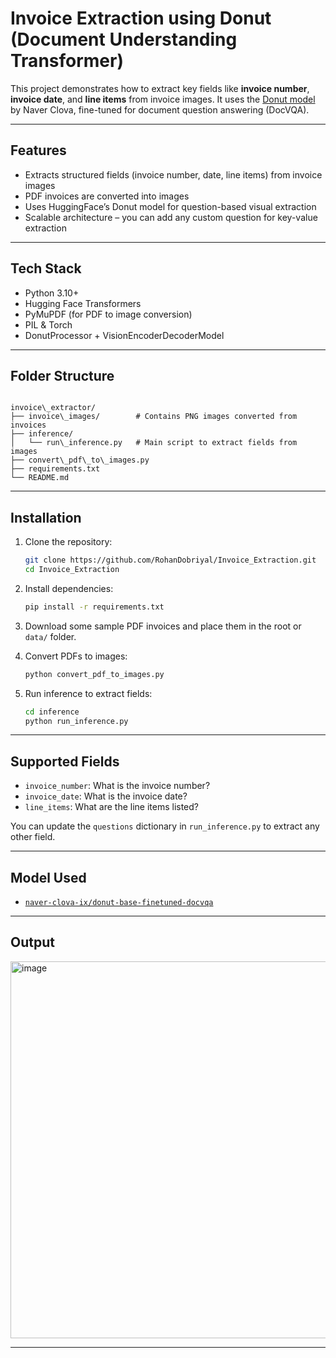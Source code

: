 # Invoice Extraction using Donut (Document Understanding Transformer)

This project demonstrates how to extract key fields like **invoice number**, **invoice date**, and **line items** from invoice images. It uses the [Donut model](https://huggingface.co/naver-clova-ix/donut-base-finetuned-docvqa) by Naver Clova, fine-tuned for document question answering (DocVQA).

---

##  Features

- Extracts structured fields (invoice number, date, line items) from invoice images
- PDF invoices are converted into images
- Uses HuggingFace’s Donut model for question-based visual extraction
- Scalable architecture – you can add any custom question for key-value extraction

---

##  Tech Stack

- Python 3.10+
- Hugging Face Transformers
- PyMuPDF (for PDF to image conversion)
- PIL & Torch
- DonutProcessor + VisionEncoderDecoderModel

---

## Folder Structure

```

invoice\_extractor/
├── invoice\_images/        # Contains PNG images converted from invoices
├── inference/
│   └── run\_inference.py   # Main script to extract fields from images
├── convert\_pdf\_to\_images.py
├── requirements.txt
└── README.md

````

---

## Installation

1. Clone the repository:
   ```bash
   git clone https://github.com/RohanDobriyal/Invoice_Extraction.git
   cd Invoice_Extraction


2. Install dependencies:

   ```bash
   pip install -r requirements.txt
   ```

3. Download some sample PDF invoices and place them in the root or `data/` folder.

4. Convert PDFs to images:

   ```bash
   python convert_pdf_to_images.py
   ```

5. Run inference to extract fields:

   ```bash
   cd inference
   python run_inference.py
   ```

---

## Supported Fields

* `invoice_number`: What is the invoice number?
* `invoice_date`: What is the invoice date?
* `line_items`: What are the line items listed?

You can update the `questions` dictionary in `run_inference.py` to extract any other field.

---

## Model Used

* [`naver-clova-ix/donut-base-finetuned-docvqa`](https://huggingface.co/naver-clova-ix/donut-base-finetuned-docvqa)

---
## Output
<img width="1396" height="603" alt="image" src="https://github.com/user-attachments/assets/e89b0958-9646-4cdf-8010-eed3e13d63a3" />


---
